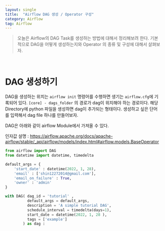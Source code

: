```yaml
---
layout: single
title:  "Airflow DAG 생성 / Operator 구성"
category: Airflow
tag: Airflow
---
```


> 오늘은 Airflow의 DAG Task를 생성하는 방법에 대해서 정리해보려 한다. 기본적으로 DAG을 어떻게 생성하는지와 Operator 의 종류 및 구성에 대해서 살펴보자.


<br>

# DAG 생성하기
DAG을 생성하는 위치는 `airflow init` 명령어를 수행하면 생기는 `airflow.cfg`에 기록되어 있다. `[core] - dags_folder` 의 경로가 dag이 위치해야 하는 경로이다.
해당 Directory에 python 파일을 생성하면 dag이 추가되는 형태이다. 생성하고 싶은 단어를 입력해서 dag file 하나를 만들어보자.

DAG은 아래와 같이 airflow Module에서 가져올 수 있다. 

인자값 설명 : https://airflow.apache.org/docs/apache-airflow/stable/_api/airflow/models/index.html#airflow.models.BaseOperator


``` python
from airflow import DAG
from datetime import datetime, timedelta

default_args = {
    'start_date' : datetime(2022, 1, 28),
    'email' : ['shin12272014@gmail.com'],
    'email_on_failure' : True,
    'owner' : 'admin'
}

with DAG( dag_id = 'tutorial' , 
          default_args = default_args, 
          description = 'A simple tutorial DAG',
          schedule_interval = timedelta(days=1),
          start_date = datetime(2022, 1, 28 ),
          tags = ['example'] 
        ) as dag :
    
```
